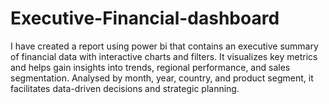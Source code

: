 # Executive-Financial-dashboard
I have created a report using power bi that contains an executive summary of financial data with interactive charts and filters. It visualizes key metrics and helps gain insights into trends, regional performance, and sales segmentation. Analysed by month, year, country, and product segment, it facilitates data-driven decisions and strategic planning.

